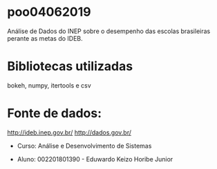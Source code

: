 # poo04062019

Análise de Dados do INEP sobre o desempenho das escolas brasileiras perante as metas do IDEB.

# Bibliotecas utilizadas
bokeh, numpy, itertools e csv

# Fonte de dados:
http://ideb.inep.gov.br/
http://dados.gov.br/

* Curso:
Análise e Desenvolvimento de Sistemas

* Aluno:
002201801390 - Eduwardo Keizo Horibe Junior
